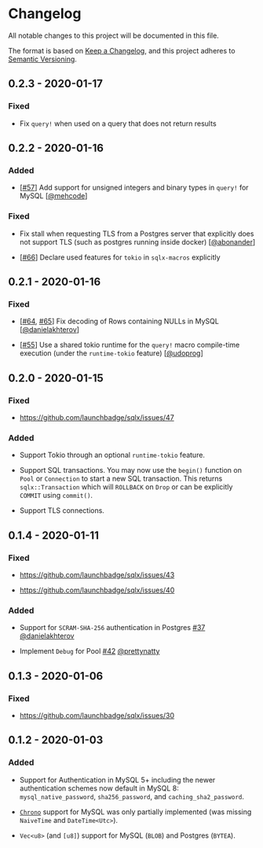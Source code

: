 # Changelog

All notable changes to this project will be documented in this file.

The format is based on [Keep a Changelog](https://keepachangelog.com/en/1.0.0/),
and this project adheres to [Semantic Versioning](https://semver.org/spec/v2.0.0.html).

## 0.2.3 - 2020-01-17

### Fixed

 - Fix `query!` when used on a query that does not return results

## 0.2.2 - 2020-01-16

### Added

 - [[#57]] Add support for unsigned integers and binary types in `query!` for MySQL [[@mehcode]]

[#57]: https://github.com/launchbadge/sqlx/issues/57

### Fixed

 - Fix stall when requesting TLS from a Postgres server that explicitly does not support TLS (such as postgres running inside docker) [[@abonander]]

 - [[#66]] Declare used features for `tokio` in `sqlx-macros` explicitly
 
[#66]: https://github.com/launchbadge/sqlx/issues/66

## 0.2.1 - 2020-01-16

### Fixed

 - [[#64], [#65]] Fix decoding of Rows containing NULLs in MySQL [[@danielakhterov]]

[#64]: https://github.com/launchbadge/sqlx/pull/64
[#65]: https://github.com/launchbadge/sqlx/pull/65

 - [[#55]] Use a shared tokio runtime for the `query!` macro compile-time execution (under the `runtime-tokio` feature) [[@udoprog]] 

[#55]: https://github.com/launchbadge/sqlx/pull/55

## 0.2.0 - 2020-01-15

### Fixed

 - https://github.com/launchbadge/sqlx/issues/47
 
### Added

 - Support Tokio through an optional `runtime-tokio` feature.

 - Support SQL transactions. You may now use the `begin()` function on `Pool` or `Connection` to 
   start a new SQL transaction. This returns `sqlx::Transaction` which will `ROLLBACK` on `Drop`
   or can be explicitly `COMMIT` using `commit()`.
   
 - Support TLS connections.

## 0.1.4 - 2020-01-11

### Fixed

 - https://github.com/launchbadge/sqlx/issues/43

 - https://github.com/launchbadge/sqlx/issues/40

### Added

 - Support for `SCRAM-SHA-256` authentication in Postgres [#37](https://github.com/launchbadge/sqlx/pull/37) [@danielakhterov](https://github.com/danielakhterov)

 - Implement `Debug` for Pool [#42](https://github.com/launchbadge/sqlx/pull/42) [@prettynatty](https://github.com/prettynatty)

## 0.1.3 - 2020-01-06

### Fixed

 - https://github.com/launchbadge/sqlx/issues/30

## 0.1.2 - 2020-01-03

### Added
 
 - Support for Authentication in MySQL 5+ including the newer authentication schemes now default in MySQL 8: `mysql_native_password`, `sha256_password`, and `caching_sha2_password`.

 - [`Chrono`](https://github.com/chronotope/chrono) support for MySQL was only partially implemented (was missing `NaiveTime` and `DateTime<Utc>`).

 - `Vec<u8>` (and `[u8]`) support for MySQL (`BLOB`) and Postgres (`BYTEA`).

[@abonander]: https://github.com/abonander
[@danielakhterov]: https://github.com/danielakhterov
[@mehcode]: https://github.com/mehcode
[@udoprog]: https://github.com/udoprog
